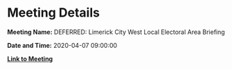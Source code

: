 # Meeting Details

**Meeting Name:** DEFERRED: Limerick City West Local Electoral Area Briefing

**Date and Time:** 2020-04-07 09:00:00

**[Link to Meeting](https://www.limerick.ie/council/whats-on/private-limerick-city-west-local-electoral-area-briefing-32)**
